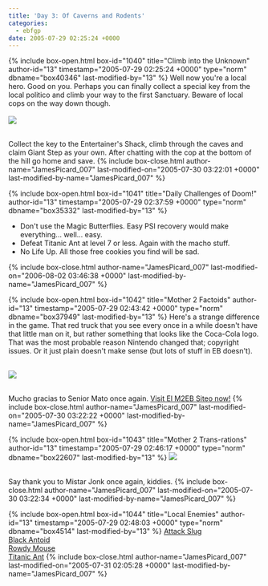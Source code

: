 ```yaml
---
title: 'Day 3: Of Caverns and Rodents'
categories:
  - ebfgp
date: 2005-07-29 02:25:24 +0000
---
```

{% include box-open.html box-id="1040" title="Climb into the Unknown" author-id="13" timestamp="2005-07-29 02:25:24 +0000" type="norm" dbname="box40346" last-modified-by="13" %}
Well now you're a local hero. Good on you. Perhaps you can finally collect a special key from the local politico and climb your way to the first Sanctuary. Beware of local cops on the way down though. <br /><br />
<img src="http - //classic.starmen.net/ebfgp/img/eb3.png"/><br /><br />

Collect the key to the Entertainer's Shack, climb through the caves and claim Giant Step as your own. After chatting with the cop at the bottom of the hill go home and save.
{% include box-close.html author-name="JamesPicard_007" last-modified-on="2005-07-30 03:22:01 +0000" last-modified-by-name="JamesPicard_007" %}

{% include box-open.html box-id="1041" title="Daily Challenges of Doom!" author-id="13" timestamp="2005-07-29 02:37:59 +0000" type="norm" dbname="box35332" last-modified-by="13" %}
<ul>
<li>Don't use the Magic Butterflies. Easy PSI recovery would make everything... well... easy.</li>
<li>Defeat Titanic Ant at level 7 or less. Again with the macho stuff.</li>
<li>No Life Up. All those free cookies you find will be sad.</li>
</ul>
{% include box-close.html author-name="JamesPicard_007" last-modified-on="2006-08-02 03:46:38 +0000" last-modified-by-name="JamesPicard_007" %}

{% include box-open.html box-id="1042" title="Mother 2 Factoids" author-id="13" timestamp="2005-07-29 02:43:42 +0000" type="norm" dbname="box37949" last-modified-by="13" %}
 Here's a strange difference in the game. That red truck that you see every once in a while doesn't have that little man on it, but rather something that looks like the Coca-Cola logo. That was the most probable reason Nintendo changed that; copyright issues. Or it just plain doesn't make sense (but lots of stuff in EB doesn't).<br /><br />

<img src="http - //classic.starmen.net/ebfgp/img/mo3.gif"/><br /><br />

Mucho gracias to Senior Mato once again. <a href="http://starmen.net/m2eb/">Visit El M2EB Siteo now!</a>
{% include box-close.html author-name="JamesPicard_007" last-modified-on="2005-07-30 03:22:22 +0000" last-modified-by-name="JamesPicard_007" %}

{% include box-open.html box-id="1043" title="Mother 2 Trans-rations" author-id="13" timestamp="2005-07-29 02:46:17 +0000" type="norm" dbname="box22607" last-modified-by="13" %}
<img src="http - //classic.starmen.net/ebfgp/trans/tr3.gif"/><br /><br />

Say thank you to Mistar Jonk once again, kiddies. 
{% include box-close.html author-name="JamesPicard_007" last-modified-on="2005-07-30 03:22:34 +0000" last-modified-by-name="JamesPicard_007" %}

{% include box-open.html box-id="1044" title="Local Enemies" author-id="13" timestamp="2005-07-29 02:48:03 +0000" type="norm" dbname="box4514" last-modified-by="13" %}
<a href="http://starmen.net/mother2/ebdb/enemies.php?enemy=110">Attack Slug</a><br />
<a href="http://starmen.net/mother2/ebdb/enemies.php?enemy=4">Black Antoid</a><br />
<a href="http://starmen.net/mother2/ebdb/enemies.php?enemy=112">Rowdy Mouse</a><br />
<a href="http://starmen.net/mother2/ebdb/enemies.php?enemy=36">Titanic Ant</a>
{% include box-close.html author-name="JamesPicard_007" last-modified-on="2005-07-31 02:05:28 +0000" last-modified-by-name="JamesPicard_007" %}
